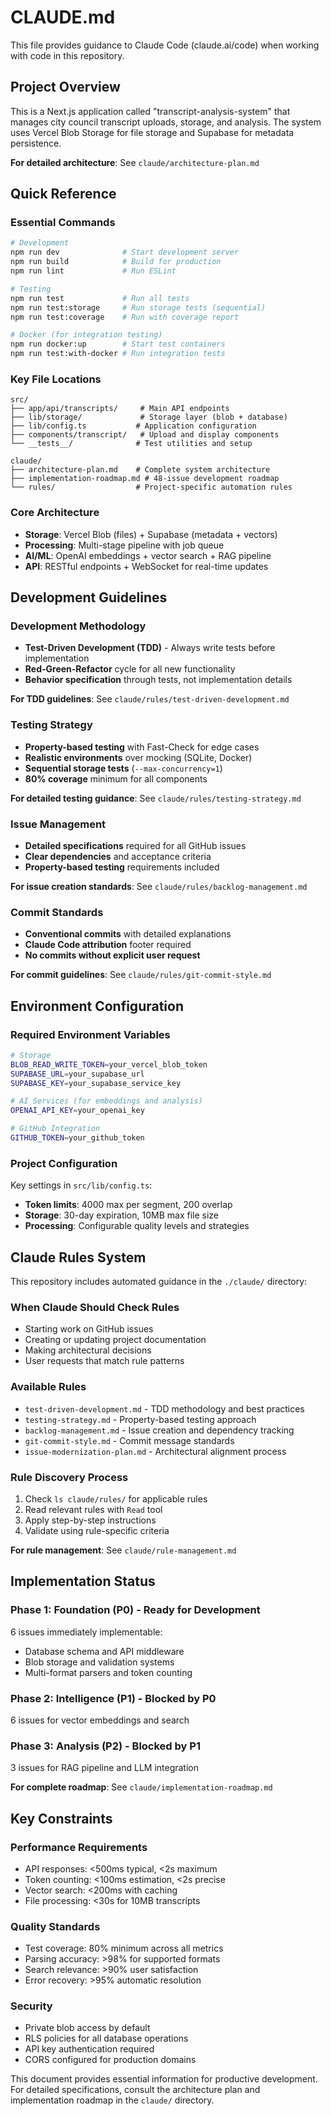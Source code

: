 # CLAUDE.md

This file provides guidance to Claude Code (claude.ai/code) when working with code in this repository.

## Project Overview

This is a Next.js application called "transcript-analysis-system" that manages city council transcript uploads, storage, and analysis. The system uses Vercel Blob Storage for file storage and Supabase for metadata persistence.

**For detailed architecture**: See `claude/architecture-plan.md`

## Quick Reference

### Essential Commands
```bash
# Development
npm run dev              # Start development server
npm run build            # Build for production
npm run lint             # Run ESLint

# Testing
npm run test             # Run all tests
npm run test:storage     # Run storage tests (sequential)
npm run test:coverage    # Run with coverage report

# Docker (for integration testing)
npm run docker:up        # Start test containers
npm run test:with-docker # Run integration tests
```

### Key File Locations
```
src/
├── app/api/transcripts/     # Main API endpoints
├── lib/storage/             # Storage layer (blob + database)
├── lib/config.ts           # Application configuration
├── components/transcript/   # Upload and display components
└── __tests__/              # Test utilities and setup

claude/
├── architecture-plan.md    # Complete system architecture
├── implementation-roadmap.md # 48-issue development roadmap
└── rules/                  # Project-specific automation rules
```

### Core Architecture
- **Storage**: Vercel Blob (files) + Supabase (metadata + vectors)
- **Processing**: Multi-stage pipeline with job queue
- **AI/ML**: OpenAI embeddings + vector search + RAG pipeline
- **API**: RESTful endpoints + WebSocket for real-time updates

## Development Guidelines

### Development Methodology
- **Test-Driven Development (TDD)** - Always write tests before implementation
- **Red-Green-Refactor** cycle for all new functionality
- **Behavior specification** through tests, not implementation details

**For TDD guidelines**: See `claude/rules/test-driven-development.md`

### Testing Strategy
- **Property-based testing** with Fast-Check for edge cases
- **Realistic environments** over mocking (SQLite, Docker)
- **Sequential storage tests** (`--max-concurrency=1`)
- **80% coverage** minimum for all components

**For detailed testing guidance**: See `claude/rules/testing-strategy.md`

### Issue Management
- **Detailed specifications** required for all GitHub issues
- **Clear dependencies** and acceptance criteria
- **Property-based testing** requirements included

**For issue creation standards**: See `claude/rules/backlog-management.md`

### Commit Standards
- **Conventional commits** with detailed explanations
- **Claude Code attribution** footer required
- **No commits without explicit user request**

**For commit guidelines**: See `claude/rules/git-commit-style.md`

## Environment Configuration

### Required Environment Variables
```bash
# Storage
BLOB_READ_WRITE_TOKEN=your_vercel_blob_token
SUPABASE_URL=your_supabase_url
SUPABASE_KEY=your_supabase_service_key

# AI Services (for embeddings and analysis)
OPENAI_API_KEY=your_openai_key

# GitHub Integration
GITHUB_TOKEN=your_github_token
```

### Project Configuration
Key settings in `src/lib/config.ts`:
- **Token limits**: 4000 max per segment, 200 overlap
- **Storage**: 30-day expiration, 10MB max file size
- **Processing**: Configurable quality levels and strategies

## Claude Rules System

This repository includes automated guidance in the `./claude/` directory:

### When Claude Should Check Rules
- Starting work on GitHub issues
- Creating or updating project documentation  
- Making architectural decisions
- User requests that match rule patterns

### Available Rules
- `test-driven-development.md` - TDD methodology and best practices
- `testing-strategy.md` - Property-based testing approach
- `backlog-management.md` - Issue creation and dependency tracking
- `git-commit-style.md` - Commit message standards  
- `issue-modernization-plan.md` - Architectural alignment process

### Rule Discovery Process
1. Check `ls claude/rules/` for applicable rules
2. Read relevant rules with `Read` tool
3. Apply step-by-step instructions
4. Validate using rule-specific criteria

**For rule management**: See `claude/rule-management.md`

## Implementation Status

### Phase 1: Foundation (P0) - Ready for Development
6 issues immediately implementable:
- Database schema and API middleware
- Blob storage and validation systems  
- Multi-format parsers and token counting

### Phase 2: Intelligence (P1) - Blocked by P0
6 issues for vector embeddings and search

### Phase 3: Analysis (P2) - Blocked by P1  
3 issues for RAG pipeline and LLM integration

**For complete roadmap**: See `claude/implementation-roadmap.md`

## Key Constraints

### Performance Requirements
- API responses: <500ms typical, <2s maximum
- Token counting: <100ms estimation, <2s precise
- Vector search: <200ms with caching
- File processing: <30s for 10MB transcripts

### Quality Standards
- Test coverage: 80% minimum across all metrics
- Parsing accuracy: >98% for supported formats
- Search relevance: >90% user satisfaction
- Error recovery: >95% automatic resolution

### Security
- Private blob access by default
- RLS policies for all database operations
- API key authentication required
- CORS configured for production domains

This document provides essential information for productive development. For detailed specifications, consult the architecture plan and implementation roadmap in the `claude/` directory.